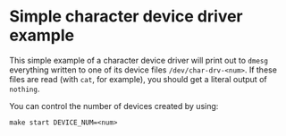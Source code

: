 # Simple character device driver example

This simple example of a character device driver will print out to `dmesg` everything written to one of its device files `/dev/char-drv-<num>`. If these files are read (with `cat`, for example), you should get a literal output of `nothing`.

You can control the number of devices created by using:

`make start DEVICE_NUM=<num>`
